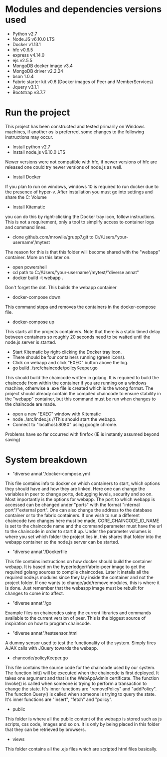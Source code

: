 # Modules and dependencies versions used
* Python v2.7
* Node.JS v6.10.0 LTS
* Docker v1.13.1
* hfc v0.6.5
* express v4.14.0
* ejs v2.5.5
* MongoDB docker image v3.4
* MongoDB driver v2.2.24
* bson 1.0.4
* Fabric starter kit v0.6 (Docker images of Peer and MemberServices)
* Jquery v3.1.1
* Bootstrap v3.7.7


# Run the project
This project has been constructed and tested primarily on Windows machines, if another os is preferred, some changes to the following instructions may occur.

 * Install python v2.7
 * Install node.js v6.10.0 LTS
 
 Newer versions were not compatible with hfc, if newer versions of hfc are released one could try newer versions of node.js as well.
 * Install Docker
 
 If you plan to run on windows, windows 10 is required to run docker due to the presence of hyper-v.
 After installation you must go into settings and share the C: Volume
 * Install Kitematic
 
 you can do this by right-clicking the Docker tray icon, follow instructions.
 This is not a requirement, only a tool to simplify access to container logs and command lines.
 * clone github.com/mrowlie/grupp7.git to C://Users/'your-username'/mytest
 
 The reason for this is that this folder will become shared with the "webapp" container. More on this later on.
 * open powershell
 * cd path to C://Users/'your-username'/mytest/"diverse annat"
 * docker build -t webapp .
 
 Don't forget the dot. This builds the webapp container
 * docker-compose down
 
 This command stops and removes the containers in the docker-compose file.
 * docker-compose up
 
 This starts all the projects containers. Note that there is a static timed delay between containers so roughly 20 seconds need to be waited until the node.js server is started.
 * Start Kitematic by right-clicking the Docker tray icon.
 * There should be four containers running (green icons).
 * Click on webapp and click "EXEC" button above the log.
 * go build ./src/chaincode/policyKeeper.go
 
 This should build the chaincode written in golang. It is required to build the chaincode from within the container if you are running on a windows machine, otherwise a .exe file is created which is the wrong format. The project should already contain the compiled chaincode to ensure stability in the "webapp" container, but this command must be run when changes to the chaincode are made.
 * open a new "EXEC" window with Kitematic
 * node ./src/index.js //This should start the webapp.
 * Connect to "localhost:8080" using google chrome.
 
 Problems have so far occurred with firefox (IE is instantly assumed beyond saving)

# System breakdown

* "diverse annat"/docker-compose.yml

This file contains info to docker on which containers to start, which options they should have and how they are linked.
Here one can change the variables in peer to change ports, debugging levels, security and so on.
Most importantly is the options for webapp. The port to which webapp is accessed can be changed under "ports" with the format "internal port"/"external port". One can also change the address to the database container or to the fabric containers. If one wish to run a different chaincode two changes here must be made, CORE_CHAINCODE_ID_NAME is set to the chaincode name and the command parameter must have the url to the chaincode in order to start it up. Under the parameter volumes is where you set which folder the project lies in, this shares that folder into the webapp container so the node.js server can be started.

* "diverse annat"/Dockerfile

This file contains instructions on how docker should build the container webapp. It is based on the hyperledger/fabric-peer image to get the required golang sources to compile chaincodes. Later it installs all the required node.js modules since they lay inside the container and not the project folder. If one wants to change/add/remove modules, this is where it is done. Just remember that the webaspp image must be rebuilt for changes to come into affect.

* "diverse annat"/go

Example files on chaincodes using the current libraries and commands available to the current version of peer. This is the biggest source of inspiration on how to program chaincode.

* "diverse annat"/testsensor.html

A dummy sensor used to test the functionality of the system. Simply fires AJAX calls with JQuery towards the webapp.

* chancode/policyKeeper.go

This file contains the source code for the chaincode used by our system. The function Init() will be executed when the chaincode is first deployed. It takes one argument and that is the WebAppAdmin certificate. The function Invoke() is called when someone is trying to perform a transaction to change the state. It's inner functions are "removePolicy" and "addPolicy". The function Query() is called when someone is trying to query the state. It's inner functions are "insert", "fetch" and "policy".

* public

This folder is where all the public content of the webapp is stored such as js scripts, css code, images and so on. It is only by being placed in this folder that they can be retrieved by browsers.

* views

This folder contains all the .ejs files which are scripted html files basically.




